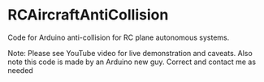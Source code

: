 # RCAircraftAntiCollision
Code for Arduino anti-collision for RC plane autonomous systems.

Note:
Please see YouTube video for live demonstration and caveats.
Also note this code is made by an Arduino new guy. Correct and contact me as needed
